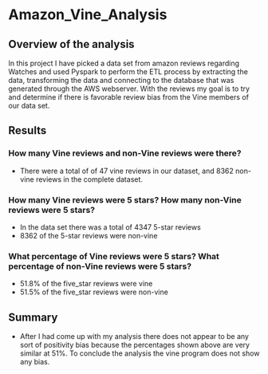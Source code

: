 # Amazon_Vine_Analysis

## Overview of the analysis
In this project I have picked a data set from amazon reviews regarding Watches and used Pyspark to perform the ETL process by extracting the data, transforming the data and connecting to the database that was generated through the AWS webserver. With the reviews my goal is to try and determine if there is favorable review bias from the Vine members of our data set.

## Results

### How many Vine reviews and non-Vine reviews were there?
* There were a total of of 47 vine reviews in our dataset, and 8362 non-vine reviews in the complete dataset.

### How many Vine reviews were 5 stars? How many non-Vine reviews were 5 stars?
* In the data set there was a total of 4347 5-star reviews
* 8362 of the 5-star reviews were non-vine

### What percentage of Vine reviews were 5 stars? What percentage of non-Vine reviews were 5 stars?
* 51.8% of the five_star reviews were vine
* 51.5% of the five_star reviews were non-vine

## Summary
* After I had come up with my analysis there does not appear to be any sort of positivity bias because the percentages shown above are very similar at 51%. To conclude the analysis the vine program does not show any bias.